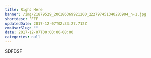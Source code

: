 ```yaml
---
title: Right Here
banner: /img/21879529_206186369921200_222797451340283904_n-1.jpg
shortdesc: FFFF
updatedDate: 2017-12-07T02:33:27.712Z
cmsUserSlug: ""
date: 2017-12-07T00:00:00+08:00
categories: null
---
```


SDFDSF